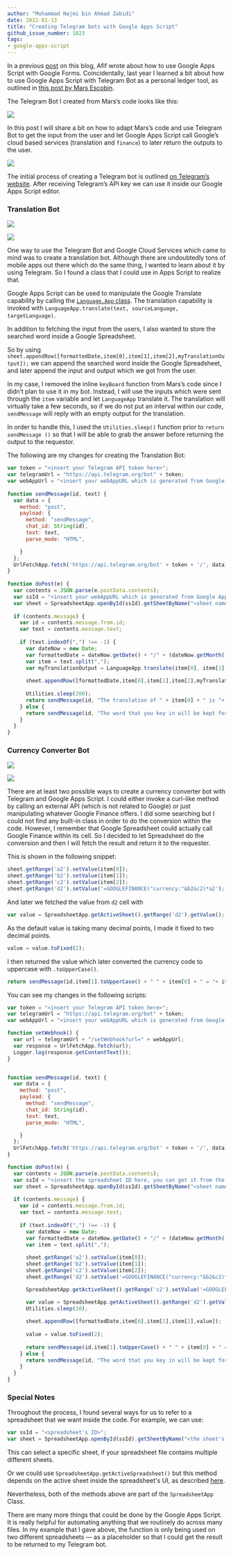 ```yaml
---
author: "Muhammad Najmi bin Ahmad Zabidi"
date: 2022-01-13
title: "Creating Telegram bots with Google Apps Script"
github_issue_number: 1823
tags:
- google-apps-script
---
```


In a previous [post](/blog/2021/11/forwarding-google-forms-responses-to-api/) on this blog, Afif wrote about how to use Google Apps Script with Google Forms. Coincidentally, last year I learned a bit about how to use Google Apps Script with Telegram Bot as a personal ledger tool, as outlined in [this post by Mars Escobin](https://medium.com/@mars_escobin/telegram-inline-keyboards-using-google-app-script-f0a0550fde26).

The Telegram Bot I created from Mars’s code looks like this:

![](/blog/2022/01/creating-translation-currency-converter-telegram-google-apps/najmi-budget.jpg)

In this post I will share a bit on how to adapt Mars’s code and use Telegram Bot to get the input from the user and let Google Apps Script call Google’s cloud based services (translation and `finance`) to later return the outputs to the user. 

![](/blog/2022/01/creating-translation-currency-converter-telegram-google-apps/botfather.png)

The initial process of creating a Telegram bot is outlined [on Telegram’s website](https://core.telegram.org/bots). After receiving Telegram’s API key we can use it inside our Google Apps Script editor. 

### Translation Bot

![](/blog/2022/01/creating-translation-currency-converter-telegram-google-apps/najmi-translation.jpg)

![](/blog/2022/01/creating-translation-currency-converter-telegram-google-apps/najmi_translation_spreadsheet.png)

One way to use the Telegram Bot and Google Cloud Services which came to mind was to create a translation bot. Although there are undoubtedly tons of mobile apps out there which do the same thing, I wanted to learn about it by using Telegram. So I found a class that I could use in Apps Script to realize that.

Google Apps Script can be used to manipulate the Google Translate capability by calling the [`Language.App` class](https://developers.google.com/apps-script/reference/language/language-app). The translation capability is invoked with `LanguageApp.translate(text, sourceLanguage, targetLanguage)`.

In addition to fetching the input from the users, I also wanted to store the searched word inside a Google Spreadsheet.

So by using `sheet.appendRow([formattedDate,item[0],item[1],item[2],myTranslationOutput]);` we can append the searched word inside the Google Spreadsheet, and later append the input and output which we got from the user.

In my case, I removed the inline `keyBoard` function from Mars’s code since I didn’t plan to use it in my bot. Instead, I will use the inputs which were sent through the `item` variable and let `LanguageApp` translate it. The translation will virtually take a few seconds, so if we do not put an interval within our code, `sendMessage`  will reply with an empty output for the translation. 

In order to handle this, I used the `Utilities.sleep()` function prior to `return sendMessage ()` so that I will be able to grab the answer before returning the output to the requestor. 

The following are my changes for creating the Translation Bot:

```javascript
var token = "<insert your Telegram API token here>";
var telegramUrl = "https://api.telegram.org/bot" + token;
var webAppUrl = "<insert your webAppURL which is generated from Google Apps Script UI here>";
 
function sendMessage(id, text) {
  var data = {
    method: "post",
    payload: {
      method: "sendMessage",
      chat_id: String(id),
      text: text,
      parse_mode: "HTML",

    }
  };
  UrlFetchApp.fetch('https://api.telegram.org/bot' + token + '/', data);
}
 
function doPost(e) {
  var contents = JSON.parse(e.postData.contents);
  var ssId = "<insert your webAppURL which is generated from Google Apps Script UI here>";
  var sheet = SpreadsheetApp.openById(ssId).getSheetByName("<sheet name here>");
   
  if (contents.message) {
    var id = contents.message.from.id;
    var text = contents.message.text;
   
    if (text.indexOf(",") !== -1) {
      var dateNow = new Date;
      var formattedDate = dateNow.getDate() + "/" + (dateNow.getMonth() + 1);
      var item = text.split(",");
      var myTranslationOutput = LanguageApp.translate(item[0], item[1], item[2]);
     
      sheet.appendRow([formattedDate,item[0],item[1],item[2],myTranslationOutput]);
    
      Utilities.sleep(200);
      return sendMessage(id, "The translation of " + item[0] + " is "+ myTranslationOutput);
    } else {
      return sendMessage(id, "The word that you key in will be kept for our analysis purpose\nPlease use this format : word, source language code, target language code \nRefer cloud.google.com/translate/docs/languages");
    }
  }
}
``` 

### Currency Converter Bot

![](/blog/2022/01/creating-translation-currency-converter-telegram-google-apps/najmi-currency.jpg)

![](/blog/2022/01/creating-translation-currency-converter-telegram-google-apps/najmi_currency_spreadsheet.png)

There are at least two possible ways to create a currency converter bot with Telegram and Google Apps Script. I could either invoke a curl-like method by calling an external API (which is not related to Google) or just manipulating whatever Google Finance offers. I did some searching but I could not find any built-in class in order to do the conversion within the code. However, I remember that Google Spreadsheet could actually call Google Finance within its cell. So I decided to let Spreadsheet do the conversion and then I will fetch the result and return it to the requester.

This is shown in the following snippet:

```javascript
sheet.getRange('a2').setValue(item[0]);
sheet.getRange('b2').setValue(item[1]);
sheet.getRange('c2').setValue(item[2]);
sheet.getRange('d2').setValue('=GOOGLEFINANCE("currency:"&b2&c2)*a2');
```

And later we fetched the value from `d2` cell with

```javascript
var value = SpreadsheetApp.getActiveSheet().getRange('d2').getValue();
```

As the default value is taking many decimal points, I made it fixed to two decimal points.

```javascript
value = value.toFixed(2);
```

I then returned the value which later converted the currency code to uppercase with `.toUpperCase()`.

```javascript
return sendMessage(id,item[1].toUpperCase() + " " + item[0] + " = "+ item[2].toUpperCase() + " " + value)
```

You can see my changes in the following scripts:

```javascript
var token = "<insert your Telegram API token here>";
var telegramUrl = "https://api.telegram.org/bot" + token;
var webAppUrl = "<insert your webAppURL which is generated from Google Apps Script UI here>";

function setWebhook() {
  var url = telegramUrl + "/setWebhook?url=" + webAppUrl;
  var response = UrlFetchApp.fetch(url);
  Logger.log(response.getContentText());
}


function sendMessage(id, text) {
  var data = {
    method: "post",
    payload: {
      method: "sendMessage",
      chat_id: String(id),
      text: text,
      parse_mode: "HTML",

    }
  };
  UrlFetchApp.fetch('https://api.telegram.org/bot' + token + '/', data);
}

function doPost(e) {
  var contents = JSON.parse(e.postData.contents);
  var ssId = "<insert the spreadsheet ID here, you can get it from the browser URL bar>"; 
  var sheet = SpreadsheetApp.openById(ssId).getSheetByName("<sheet name here>");
     
  if (contents.message) {
    var id = contents.message.from.id;
    var text = contents.message.text;
    
    if (text.indexOf(",") !== -1) {
      var dateNow = new Date;
      var formattedDate = dateNow.getDate() + "/" + (dateNow.getMonth() + 1);
      var item = text.split(",");
       
      sheet.getRange('a2').setValue(item[0]);
      sheet.getRange('b2').setValue(item[1]);
      sheet.getRange('c2').setValue(item[2]);
      sheet.getRange('d2').setValue('=GOOGLEFINANCE("currency:"&b2&c2)*a2');

      SpreadsheetApp.getActiveSheet().getRange('c2').setValue('=GOOGLEFINANCE("currency:"&item[1]&item[2])*item[0]');

      var value = SpreadsheetApp.getActiveSheet().getRange('d2').getValue();
      Utilities.sleep(10);
      
      sheet.appendRow([formattedDate,item[0],item[1],item[2],value]);  
                      
      value = value.toFixed(2);
       
      return sendMessage(id,item[1].toUpperCase() + " " + item[0] + " = "+ item[2].toUpperCase() + " " + value)
    } else {
      return sendMessage(id, "The word that you key in will be kept for our analysis purpose\nPlease use this format : amount, source currency code, target currency code")
    }
  }
}
```

### Special Notes

Throughout the process, I found several ways for us to refer to a spreadsheet that we want inside the code. For example, we can use:

```javascript
var ssId = "<spreadsheet's ID>"; 
var sheet = SpreadsheetApp.openById(ssId).getSheetByName("<the sheet's name>");
```

This can select a specific sheet, if your spreadsheet file contains multiple different sheets.

Or we could use `SpreadsheetApp.getActiveSpreadsheet()` but this method depends on the active sheet inside the spreadsheet's UI, as described [here](https://developers.google.com/apps-script/reference/spreadsheet/spreadsheet-app#getactivesheet).

Nevertheless, both of the methods above are part of the `SpreadsheetApp` Class.

There are many more things that could be done by the Google Apps Script. It is really helpful for automating anything that we routinely do across many files. In my example that I gave above, the function is only being used on two different spreadsheets — as a placeholder so that I could get the result to be returned to my Telegram bot. 
